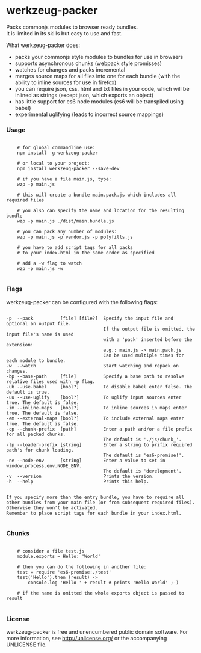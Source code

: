# werkzeug-packer  

Packs commonjs modules to browser ready bundles.  
It is limited in its skills but easy to use and fast.  
  
What werkzeug-packer does:   
- packs your commonjs style modules to bundles for use in browsers
- supports asynchronous chunks (webpack style promisses)
- watches for changes and packs incremental
- merges source maps for all files into one for each bundle (with the ability to inline sources for use in firefox)
- you can require json, css, html and txt files in your code, which will be inlined as strings (except json, which exports an object)  
- has little support for es6 node modules (es6 will be transpiled using babel)
- experimental uglifying (leads to incorrect source mappings)
     
  
### Usage  
  
```

    # for global commandline use:
    npm install -g werkzeug-packer
    
    # or local to your project:
    npm install werkzeug-packer --save-dev
    
    # if you have a file main.js, type:
    wzp -p main.js
    
    # this will create a bundle main.pack.js which includes all required files
    
    # you also can specify the name and location for the resulting bundle
    wzp -p main.js ./dist/main.bundle.js
    
    # you can pack any number of modules:
    wzp -p main.js -p vendor.js -p polyfills.js
    
    # you have to add script tags for all packs 
    # to your index.html in the same order as specified  
    
    # add a -w flag to watch
    wzp -p main.js -w
    
```
  
### Flags  
werkzeug-packer can be configured with the following flags:

```text
    
-p  --pack          [file] [file?]  Specify the input file and optional an output file.
                                    If the output file is omitted, the input file's name is used
                                    with a 'pack' inserted before the extension:
                                    e.g.: main.js -> main.pack.js
                                    Can be used multiple times for each module to bundle.
-w  --watch                         Start watching and repack on changes.
-bp --base-path     [file]          Specify a base path to resolve relative files used with -p flag.
-ub --use-babel     [bool?]         To disable babel enter false. The default is true.
-uu --use-uglify    [bool?]         To uglify input sources enter true. The default is false.
-im --inline-maps   [bool?]         To inline sources in maps enter true. The default is false.
-em --external-maps [bool?]         To include external maps enter true. The default is false.
-cp --chunk-prefix  [path]          Enter a path and/or a file prefix for all packed chunks.
                                    The default is './js/chunk_'.
-lp --loader-prefix [string]        Enter a string to prifix required path's for chunk loading.
                                    The default is 'es6-promise!'.
-ne --node-env      [string]        Enter a value to set in window.process.env.NODE_ENV.
                                    The default is 'development'.
-v  --version                       Prints the version.
-h  --help                          Prints this help.  
            
            
If you specify more than the entry bundle, you have to require all other bundles from your main file (or from subsequent required files).
Otherwise they won't be activated.
Remember to place script tags for each bundle in your index.html.   
           
```

### Chunks

```coffee-script

    # consider a file test.js
    module.exports = Hello: 'World'
    
    # then you can do the following in another file:
    test = require 'es6-promise!./test'
    test('Hello').then (result) ->
        console.log 'Hello ' + result # prints 'Hello World' ;-)
              
    # if the name is omitted the whole exports object is passed to result              
    
```
   
  
### License  

werkzeug-packer is free and unencumbered public domain software. For more information, see http://unlicense.org/ or the accompanying UNLICENSE file.



   


